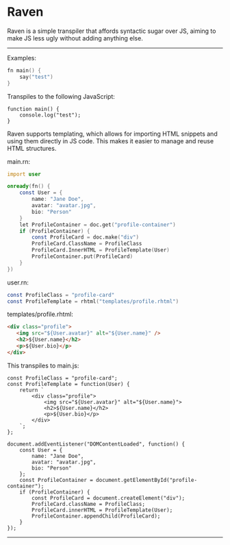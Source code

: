 # Raven

Raven is a simple transpiler that affords syntactic sugar over JS, aiming to make JS less ugly without adding anything else.

---

Examples:

```d
fn main() {
    say("test")
}
```

Transpiles to the following JavaScript:

```
function main() {
    console.log("test");
}
```

Raven supports templating, which allows for importing HTML snippets and using them directly in JS code.
This makes it easier to manage and reuse HTML structures.

main.rn:

```d
import user

onready(fn() {
    const User = {
        name: "Jane Doe",
        avatar: "avatar.jpg",
        bio: "Person"
    }
    let ProfileContainer = doc.get("profile-container")
    if (ProfileContainer) {
        const ProfileCard = doc.make("div")
        ProfileCard.ClassName = ProfileClass
        ProfileCard.InnerHTML = ProfileTemplate(User)
        ProfileContainer.put(ProfileCard)
    }
})
```

user.rn:

```d
const ProfileClass = "profile-card"
const ProfileTemplate = rhtml("templates/profile.rhtml")
```

templates/profile.rhtml:

```html
<div class="profile">
   <img src="${User.avatar}" alt="${User.name}" />
   <h2>${User.name}</h2>
   <p>${User.bio}</p>
</div>
```

This transpiles to main.js:

```
const ProfileClass = "profile-card";
const ProfileTemplate = function(User) {
    return `
        <div class="profile">
            <img src="${User.avatar}" alt="${User.name}">
            <h2>${User.name}</h2>
            <p>${User.bio}</p>
        </div>
    `;
};

document.addEventListener("DOMContentLoaded", function() {
    const User = {
        name: "Jane Doe",
        avatar: "avatar.jpg",
        bio: "Person"
    };
    const ProfileContainer = document.getElementById("profile-container");
    if (ProfileContainer) {
        const ProfileCard = document.createElement("div");
        ProfileCard.className = ProfileClass;
        ProfileCard.innerHTML = ProfileTemplate(User);
        ProfileContainer.appendChild(ProfileCard);
    }
});
```

---
